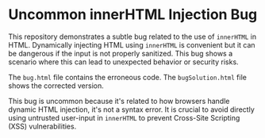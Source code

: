 # Uncommon innerHTML Injection Bug
This repository demonstrates a subtle bug related to the use of `innerHTML` in HTML.  Dynamically injecting HTML using `innerHTML` is convenient but it can be dangerous if the input is not properly sanitized. This bug shows a scenario where this can lead to unexpected behavior or security risks. 

The `bug.html` file contains the erroneous code.  The `bugSolution.html` file shows the corrected version.

This bug is uncommon because it's related to how browsers handle dynamic HTML injection, it's not a syntax error.  It is crucial to avoid directly using untrusted user-input in `innerHTML` to prevent Cross-Site Scripting (XSS) vulnerabilities.